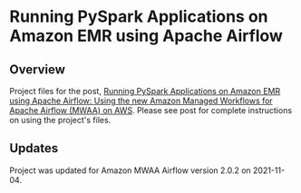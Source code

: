 # Running PySpark Applications on Amazon EMR using Apache Airflow

## Overview

Project files for the post, [Running PySpark Applications on Amazon EMR using Apache Airflow: Using the new Amazon Managed Workflows for Apache Airflow (MWAA) on AWS](https://itnext.io/running-spark-jobs-on-amazon-emr-with-apache-airflow-2e16647fea0c). Please see post for complete instructions on using the project's files.

## Updates

Project was updated for Amazon MWAA Airflow version 2.0.2 on 2021-11-04.